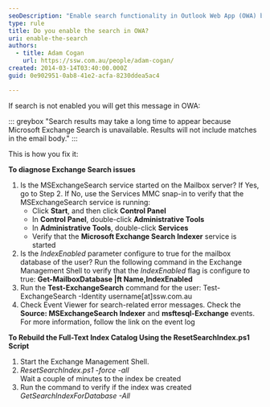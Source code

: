 ```yaml
---
seoDescription: "Enable search functionality in Outlook Web App (OWA) by ensuring Microsoft Exchange Search service is running and configuring the IndexEnabled parameter for the mailbox database."
type: rule
title: Do you enable the search in OWA?
uri: enable-the-search
authors:
  - title: Adam Cogan
    url: https://ssw.com.au/people/adam-cogan/
created: 2014-03-14T03:40:00.000Z
guid: 0e902951-0ab8-41e2-acfa-8230ddea5ac4

---
```


If search is not enabled you will get this message in OWA:

::: greybox
"Search results may take a long time to appear because Microsoft Exchange Search is unavailable. Results will not include matches in the email body."
:::

<!--endintro-->

This is how you fix it:
 
**To diagnose Exchange Search issues**
 
1. Is the MSExchangeSearch service started on the Mailbox server? If Yes, go to Step 2. If No, use the Services MMC snap-in to verify that the MSExchangeSearch service is running:
    - Click **Start**, and then click **Control Panel**
    - In **Control Panel**, double-click **Administrative Tools**
    - In **Administrative Tools**, double-click **Services**
    - Verify that the **Microsoft Exchange Search Indexer** service is started
2. Is the *IndexEnabled* parameter configure to true for the mailbox database of the user? Run the following command in the Exchange Management Shell to verify that the *IndexEnabled* flag is configure to true: **Get-MailboxDatabase |ft Name,IndexEnabled**
3. Run the **Test-ExchangeSearch** command for the user: Test-ExchangeSearch -Identity username[at]ssw.com.au
4. Check Event Viewer for search-related error messages. Check the **Source: MSExchangeSearch Indexer** and **msftesql-Exchange** events. For more information, follow the link on the event log

**To Rebuild the Full-Text Index Catalog Using the ResetSearchIndex.ps1 Script**

1. Start the Exchange Management Shell.
2. *ResetSearchIndex.ps1 -force -all*   
  Wait a couple of minutes to the index be created
3. Run the command to verify if the index was created    
  *GetSearchIndexForDatabase -All*
